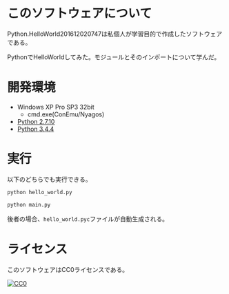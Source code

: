 ﻿# このソフトウェアについて

Python.HelloWorld201612020747は私個人が学習目的で作成したソフトウェアである。

PythonでHelloWorldしてみた。モジュールとそのインポートについて学んだ。

# 開発環境

* Windows XP Pro SP3 32bit
    * cmd.exe(ConEmu/Nyagos)
* [Python 2.7.10](https://www.python.org/downloads/release/python-2710/)
* [Python 3.4.4](https://www.python.org/downloads/release/python-344/)

# 実行

以下のどちらでも実行できる。

```sh
python hello_world.py
```

```sh
python main.py
```

後者の場合、`hello_world.pyc`ファイルが自動生成される。

# ライセンス

このソフトウェアはCC0ライセンスである。

[![CC0](http://i.creativecommons.org/p/zero/1.0/88x31.png "CC0")](http://creativecommons.org/publicdomain/zero/1.0/deed.ja)

